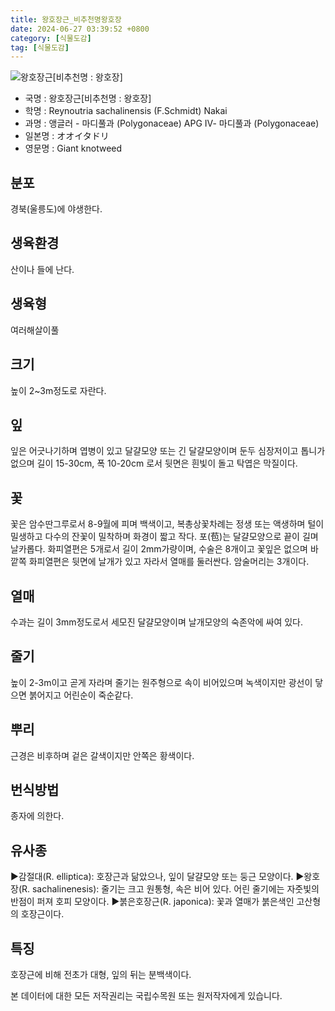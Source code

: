 ```yaml
---
title: 왕호장근_비추천명왕호장
date: 2024-06-27 03:39:52 +0800
category: [식물도감]
tag: [식물도감]
---
```




![왕호장근[비추천명 : 왕호장]](/fileUpload/plants/basic/Polygonaceae/Fallopia/1206/1_th2.JPG)
- 국명 : 왕호장근[비추천명 : 왕호장]
- 학명 : Reynoutria sachalinensis (F.Schmidt) Nakai
- 과명 : 앵글러 - 마디풀과 (Polygonaceae) APG Ⅳ- 마디풀과 (Polygonaceae)
- 일본명 : オオイタドリ
- 영문명 : Giant knotweed


## 분포
경북(울릉도)에 야생한다.
## 생육환경
산이나 들에 난다.
## 생육형
여러해살이풀 
## 크기
높이 2~3m정도로 자란다.
## 잎
잎은 어긋나기하며 엽병이 있고 달걀모양 또는 긴 달걀모양이며 둔두 심장저이고 톱니가 없으며 길이 15-30cm, 폭 10-20cm 로서 뒷면은 흰빛이 돌고 탁엽은 막질이다.
## 꽃
꽃은 암수딴그루로서 8-9월에 피며 백색이고, 복총상꽃차례는 정생 또는 액생하며 털이 밀생하고 다수의 잔꽃이 밀착하며 화경이 짧고 작다. 포(苞)는 달걀모양으로 끝이 길며 날카롭다. 화피열편은 5개로서 길이 2mm가량이며, 수술은 8개이고 꽃잎은 없으며 바깥쪽 화피열편은 뒷면에 날개가 있고 자라서 열매를 둘러싼다. 암술머리는 3개이다.
## 열매
수과는 길이 3mm정도로서 세모진 달걀모양이며 날개모양의 숙존악에 싸여 있다.
## 줄기
높이 2-3m이고 곧게 자라며 줄기는 원주형으로 속이 비어있으며 녹색이지만 광선이 닿으면 붉어지고 어린순이 죽순같다.
## 뿌리
근경은 비후하며 겉은 갈색이지만 안쪽은 황색이다.
## 번식방법
종자에 의한다.
## 유사종
▶감절대(R. elliptica): 호장근과 닮았으나, 잎이 달걀모양 또는 둥근 모양이다.▶왕호장(R. sachalinenesis): 줄기는 크고 원통형, 속은 비어 있다. 어린 줄기에는 자줏빛의 반점이 퍼져 호피 모양이다.▶붉은호장근(R. japonica): 꽃과 열매가 붉은색인 고산형의 호장근이다.
## 특징
호장근에 비해 전초가 대형, 잎의 뒤는 분백색이다.






본 데이터에 대한 모든 저작권리는 국립수목원 또는 원저작자에게 있습니다.
